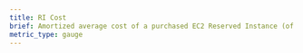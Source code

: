 ```yaml
---
title: RI Cost
brief: Amortized average cost of a purchased EC2 Reserved Instance (of an instance_type).
metric_type: gauge
---
```

